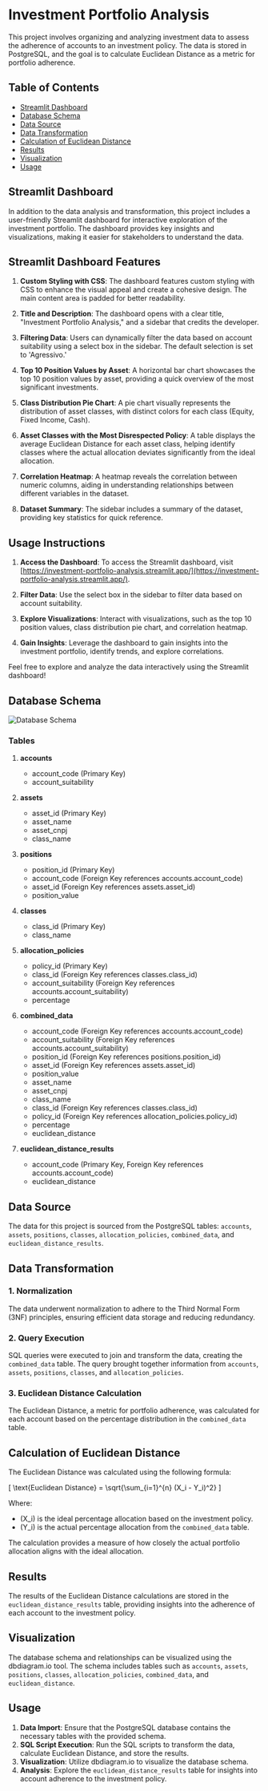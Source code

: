 # Investment Portfolio Analysis

This project involves organizing and analyzing investment data to assess the adherence of accounts to an investment policy. The data is stored in PostgreSQL, and the goal is to calculate Euclidean Distance as a metric for portfolio adherence.

## Table of Contents
- [Streamlit Dashboard](#streamlit-dashboard)
- [Database Schema](#database-schema)
- [Data Source](#data-source)
- [Data Transformation](#data-transformation)
- [Calculation of Euclidean Distance](#calculation-of-euclidean-distance)
- [Results](#results)
- [Visualization](#visualization)
- [Usage](#usage)

## Streamlit Dashboard

In addition to the data analysis and transformation, this project includes a user-friendly Streamlit dashboard for interactive exploration of the investment portfolio. The dashboard provides key insights and visualizations, making it easier for stakeholders to understand the data.

## Streamlit Dashboard Features

1. **Custom Styling with CSS**: The dashboard features custom styling with CSS to enhance the visual appeal and create a cohesive design. The main content area is padded for better readability.

2. **Title and Description**: The dashboard opens with a clear title, "Investment Portfolio Analysis," and a sidebar that credits the developer.

3. **Filtering Data**: Users can dynamically filter the data based on account suitability using a select box in the sidebar. The default selection is set to 'Agressivo.'

4. **Top 10 Position Values by Asset**: A horizontal bar chart showcases the top 10 position values by asset, providing a quick overview of the most significant investments.

5. **Class Distribution Pie Chart**: A pie chart visually represents the distribution of asset classes, with distinct colors for each class (Equity, Fixed Income, Cash).

6. **Asset Classes with the Most Disrespected Policy**: A table displays the average Euclidean Distance for each asset class, helping identify classes where the actual allocation deviates significantly from the ideal allocation.

7. **Correlation Heatmap**: A heatmap reveals the correlation between numeric columns, aiding in understanding relationships between different variables in the dataset.

8. **Dataset Summary**: The sidebar includes a summary of the dataset, providing key statistics for quick reference.

## Usage Instructions

1. **Access the Dashboard**: To access the Streamlit dashboard, visit [https://investment-portfolio-analysis.streamlit.app/](https://investment-portfolio-analysis.streamlit.app/).

2. **Filter Data**: Use the select box in the sidebar to filter data based on account suitability.

3. **Explore Visualizations**: Interact with visualizations, such as the top 10 position values, class distribution pie chart, and correlation heatmap.

4. **Gain Insights**: Leverage the dashboard to gain insights into the investment portfolio, identify trends, and explore correlations.

Feel free to explore and analyze the data interactively using the Streamlit dashboard!


## Database Schema
![Database Schema](Untitled%20(1).png)

### Tables
1. **accounts**
   - account_code (Primary Key)
   - account_suitability

2. **assets**
   - asset_id (Primary Key)
   - asset_name
   - asset_cnpj
   - class_name

3. **positions**
   - position_id (Primary Key)
   - account_code (Foreign Key references accounts.account_code)
   - asset_id (Foreign Key references assets.asset_id)
   - position_value

4. **classes**
   - class_id (Primary Key)
   - class_name

5. **allocation_policies**
   - policy_id (Primary Key)
   - class_id (Foreign Key references classes.class_id)
   - account_suitability (Foreign Key references accounts.account_suitability)
   - percentage

6. **combined_data**
   - account_code (Foreign Key references accounts.account_code)
   - account_suitability (Foreign Key references accounts.account_suitability)
   - position_id (Foreign Key references positions.position_id)
   - asset_id (Foreign Key references assets.asset_id)
   - position_value
   - asset_name
   - asset_cnpj
   - class_name
   - class_id (Foreign Key references classes.class_id)
   - policy_id (Foreign Key references allocation_policies.policy_id)
   - percentage
   - euclidean_distance

7. **euclidean_distance_results**
   - account_code (Primary Key, Foreign Key references accounts.account_code)
   - euclidean_distance

## Data Source

The data for this project is sourced from the PostgreSQL tables: `accounts`, `assets`, `positions`, `classes`, `allocation_policies`, `combined_data`, and `euclidean_distance_results`.

## Data Transformation

### 1. Normalization
The data underwent normalization to adhere to the Third Normal Form (3NF) principles, ensuring efficient data storage and reducing redundancy.

### 2. Query Execution
SQL queries were executed to join and transform the data, creating the `combined_data` table. The query brought together information from `accounts`, `assets`, `positions`, `classes`, and `allocation_policies`.

### 3. Euclidean Distance Calculation
The Euclidean Distance, a metric for portfolio adherence, was calculated for each account based on the percentage distribution in the `combined_data` table.

## Calculation of Euclidean Distance

The Euclidean Distance was calculated using the following formula:

\[ \text{Euclidean Distance} = \sqrt{\sum_{i=1}^{n} (X_i - Y_i)^2} \]

Where:
- \(X_i\) is the ideal percentage allocation based on the investment policy.
- \(Y_i\) is the actual percentage allocation from the `combined_data` table.

The calculation provides a measure of how closely the actual portfolio allocation aligns with the ideal allocation.

## Results

The results of the Euclidean Distance calculations are stored in the `euclidean_distance_results` table, providing insights into the adherence of each account to the investment policy.

## Visualization

The database schema and relationships can be visualized using the dbdiagram.io tool. The schema includes tables such as `accounts`, `assets`, `positions`, `classes`, `allocation_policies`, `combined_data`, and `euclidean_distance`.

## Usage

1. **Data Import**: Ensure that the PostgreSQL database contains the necessary tables with the provided schema.
2. **SQL Script Execution**: Run the SQL scripts to transform the data, calculate Euclidean Distance, and store the results.
3. **Visualization**: Utilize dbdiagram.io to visualize the database schema.
4. **Analysis**: Explore the `euclidean_distance_results` table for insights into account adherence to the investment policy.
